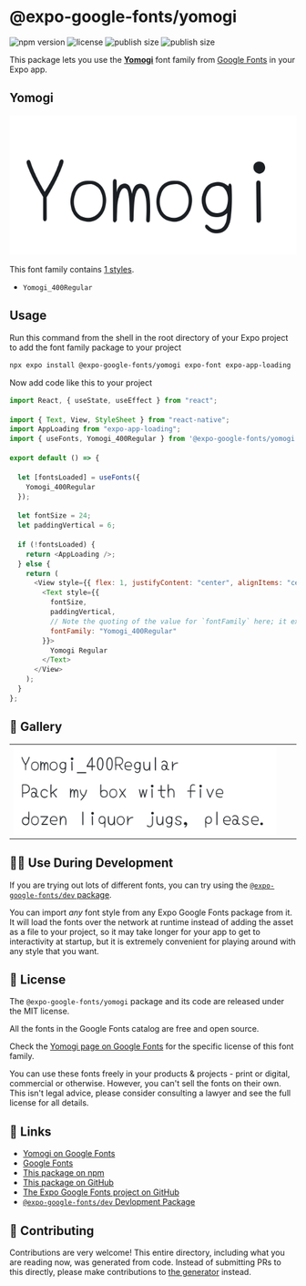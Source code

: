 # @expo-google-fonts/yomogi

![npm version](https://flat.badgen.net/npm/v/@expo-google-fonts/yomogi)
![license](https://flat.badgen.net/github/license/expo/google-fonts)
![publish size](https://flat.badgen.net/packagephobia/install/@expo-google-fonts/yomogi)
![publish size](https://flat.badgen.net/packagephobia/publish/@expo-google-fonts/yomogi)

This package lets you use the [**Yomogi**](https://fonts.google.com/specimen/Yomogi) font family from [Google Fonts](https://fonts.google.com/) in your Expo app.

## Yomogi

![Yomogi](./font-family.png)

This font family contains [1 styles](#-gallery).

- `Yomogi_400Regular`

## Usage

Run this command from the shell in the root directory of your Expo project to add the font family package to your project

```sh
npx expo install @expo-google-fonts/yomogi expo-font expo-app-loading
```

Now add code like this to your project

```js
import React, { useState, useEffect } from "react";

import { Text, View, StyleSheet } from "react-native";
import AppLoading from "expo-app-loading";
import { useFonts, Yomogi_400Regular } from '@expo-google-fonts/yomogi';

export default () => {

  let [fontsLoaded] = useFonts({
    Yomogi_400Regular
  });

  let fontSize = 24;
  let paddingVertical = 6;

  if (!fontsLoaded) {
    return <AppLoading />;
  } else {
    return (
      <View style={{ flex: 1, justifyContent: "center", alignItems: "center" }}>
        <Text style={{
          fontSize,
          paddingVertical,
          // Note the quoting of the value for `fontFamily` here; it expects a string!
          fontFamily: "Yomogi_400Regular"
        }}>
          Yomogi Regular
        </Text>
      </View>
    );
  }
};
```

## 🔡 Gallery


||||
|-|-|-|
|![Yomogi_400Regular](./Yomogi_400Regular.ttf.png)||||


## 👩‍💻 Use During Development

If you are trying out lots of different fonts, you can try using the [`@expo-google-fonts/dev` package](https://github.com/expo/google-fonts/tree/master/font-packages/dev#readme).

You can import _any_ font style from any Expo Google Fonts package from it. It will load the fonts over the network at runtime instead of adding the asset as a file to your project, so it may take longer for your app to get to interactivity at startup, but it is extremely convenient for playing around with any style that you want.


## 📖 License

The `@expo-google-fonts/yomogi` package and its code are released under the MIT license.

All the fonts in the Google Fonts catalog are free and open source.

Check the [Yomogi page on Google Fonts](https://fonts.google.com/specimen/Yomogi) for the specific license of this font family.

You can use these fonts freely in your products & projects - print or digital, commercial or otherwise. However, you can't sell the fonts on their own. This isn't legal advice, please consider consulting a lawyer and see the full license for all details.

## 🔗 Links

- [Yomogi on Google Fonts](https://fonts.google.com/specimen/Yomogi)
- [Google Fonts](https://fonts.google.com/)
- [This package on npm](https://www.npmjs.com/package/@expo-google-fonts/yomogi)
- [This package on GitHub](https://github.com/expo/google-fonts/tree/master/font-packages/yomogi)
- [The Expo Google Fonts project on GitHub](https://github.com/expo/google-fonts)
- [`@expo-google-fonts/dev` Devlopment Package](https://github.com/expo/google-fonts/tree/master/font-packages/dev)

## 🤝 Contributing

Contributions are very welcome! This entire directory, including what you are reading now, was generated from code. Instead of submitting PRs to this directly, please make contributions to [the generator](https://github.com/expo/google-fonts/tree/master/packages/generator) instead.
